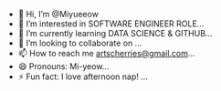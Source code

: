 - 👋 Hi, I’m @Miyueeow
- 👀 I’m interested in SOFTWARE ENGINEER ROLE...
- 🌱 I’m currently learning DATA SCIENCE & GITHUB...
- 💞️ I’m looking to collaborate on ...
- 📫 How to reach me artscherries@gmail.com...
- 😄 Pronouns: Mi-yeow...
- ⚡ Fun fact: I love afternoon nap!  ...

<!---
Miyueeow/Miyueeow is a ✨ special ✨ repository because its `README.md` (this file) appears on your GitHub profile.
You can click the Preview link to take a look at your changes.
--->
